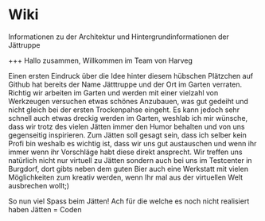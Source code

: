 # Wiki
Informationen zu der Architektur und Hintergrundinformationen der Jättruppe

+++ Hallo zusammen, Willkommen im Team von Harveg

Einen ersten Eindruck über die Idee hinter diesem hübschen Plätzchen auf Github hat bereits der Name Jätttruppe und der Ort im Garten verraten.
Richtig wir arbeiten im Garten und werden mit einer vielzahl von Werkzeugen versuchen etwas schönes Anzubauen, was gut gedeiht und nicht gleich bei der ersten Trockenpahse eingeht.
Es kann jedoch sehr schnell auch etwas dreckig werden im Garten, weshlab ich mir wünsche, dass wir trotz des vielen Jätten immer den Humor behalten und von uns gegenseitig inspirieren.
Zum Jätten soll gesagt sein, dass ich selber kein Profi bin weshalb es wichtig ist, dass wir uns gut austauschen und wenn ihr immer wenn ihr Vorschläge habt diese direkt ansprecht.
Wir treffen uns natürlich nicht nur virtuell zu Jätten sondern auch bei uns im Testcenter in Burgdorf, dort gibts neben dem guten Bier auch eine Werkstatt mit vielen Möglichkeiten zum kreativ werden, wenn Ihr mal aus der virtuellen Welt ausbrechen wollt;)

So nun viel Spass beim Jätten! Ach für die welche es noch nicht realisiert haben Jätten = Coden
